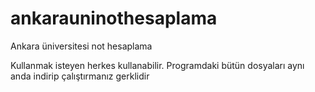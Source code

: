 # ankarauninothesaplama
Ankara üniversitesi not hesaplama

Kullanmak isteyen herkes kullanabilir. Programdaki bütün dosyaları aynı anda indirip çalıştırmanız gerklidir
